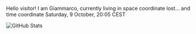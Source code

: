 Hello visitor! I am Giammarco, currently living in space coordinate lost... and time coordinate Saturday, 9 October, 20:05 CEST

![GitHub Stats](https://github-readme-stats.vercel.app/api?username=grcasanova)
